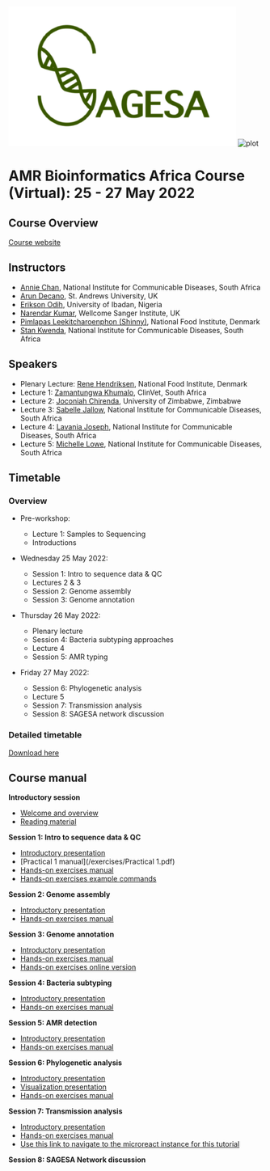 ![plot](https://github.com/WCSCourses/AMR-Bio-Africa-2022/blob/main/images/Sagesa_logo4.png)
![plot](https://camo.githubusercontent.com/70e3447d428a6f4df14e1476a5bbb9aefcf5be7ed6db3de76d6d736ec10d8133/68747470733a2f2f636f7572736573616e64636f6e666572656e6365732e77656c6c636f6d65636f6e6e656374696e67736369656e63652e6f72672f77702d636f6e74656e742f7468656d65732f7763635f636f75727365735f616e645f636f6e666572656e6365732f646973742f6173736574732f7376672f6c6f676f2e737667)

# AMR Bioinformatics Africa Course (Virtual): 25 - 27 May 2022

## Course Overview

[Course website](https://coursesandconferences.wellcomeconnectingscience.org/event/amr-bioinformatics-africa-virtual-20220525/)

## Instructors
- [Annie Chan](), National Institute for Communicable Diseases, South Africa
- [Arun Decano](), St. Andrews University, UK
- [Erikson Odih](), University of Ibadan, Nigeria
- [Narendar Kumar](), Wellcome Sanger Institute, UK
- [Pimlapas Leekitcharoenphon (Shinny)](), National Food Institute, Denmark
- [Stan Kwenda](), National Institute for Communicable Diseases, South Africa

## Speakers
- Plenary Lecture: [Rene Hendriksen](), National Food Institute, Denmark
- Lecture 1: [Zamantungwa Khumalo](), ClinVet, South Africa
- Lecture 2: [Joconiah Chirenda](), University of Zimbabwe, Zimbabwe
- Lecture 3: [Sabelle Jallow](), National Institute for Communicable Diseases, South Africa
- Lecture 4: [Lavania Joseph](), National Institute for Communicable Diseases, South Africa
- Lecture 5: [Michelle Lowe](), National Institute for Communicable Diseases, South Africa

## Timetable
### Overview
- Pre-workshop:
  - Lecture 1: Samples to Sequencing
  - Introductions

- Wednesday 25 May 2022:
  - Session 1: Intro to sequence data & QC
  - Lectures 2 & 3
  - Session 2: Genome assembly
  - Session 3: Genome annotation

- Thursday 26 May 2022:
  - Plenary lecture
  - Session 4: Bacteria subtyping approaches
  - Lecture 4
  - Session 5: AMR typing

- Friday 27 May 2022:
  - Session 6: Phylogenetic analysis
  - Lecture 5
  - Session 7: Transmission analysis
  - Session 8: SAGESA network discussion

### Detailed timetable

<!--- ![plot](https://github.com/WCSCourses/AMR-Bio-Africa-2022/blob/main/images/DetailedTimetable.PNG) --->


 [Download here](https://github.com/WCSCourses/AMR-Bio-Africa-2022/blob/main/Timetable%20-%20AMR%20Bioinformatics%20Workshop.pdf) 


## Course manual
**Introductory session**
- [Welcome and overview](https://github.com/WCSCourses/AMR-Bio-Africa-2022/blob/main/presentations/Genomic%20Surveillance%20Overview%20%20.pdf)
- [Reading material](https://github.com/WCSCourses/AMR-Bio-Africa-2022/tree/main/presentations/reading_material)

**Session 1: Intro to sequence data & QC**
- [Introductory presentation]()
- [Practical 1 manual](/exercises/Practical 1.pdf)
- [Hands-on exercises manual](https://github.com/WCSCourses/AMR-Bio-Africa-2022/blob/main/exercises/Practical%201.pdf)
- [Hands-on exercises example commands](https://github.com/WCSCourses/AMR-Bio-Africa-2022/blob/main/exercises/AC_Intro_to_sequence_data_practical_answers.pdf)

**Session 2: Genome assembly**
- [Introductory presentation](https://github.com/WCSCourses/AMR-Bio-Africa-2022/blob/main/presentations/Arun_Decano_SAGESA_Genome_assembly.pdf)
- [Hands-on exercises manual](https://github.com/WCSCourses/AMR-Bio-Africa-2022/blob/main/exercises/Practical%202.pdf)

**Session 3: Genome annotation**
- [Introductory presentation](https://github.com/WCSCourses/AMR-Bio-Africa-2022/blob/main/presentations/Bacterial_genome_annotation_sagesa.pdf)
- [Hands-on exercises manual](https://github.com/WCSCourses/AMR-Bio-Africa-2022/blob/main/exercises/Practical%203.pdf)
- [Hands-on exercises online version](https://github.com/WCSCourses/AMR-Bio-Africa-2022/blob/main/exercises/practical_3.md)
<!--- - [Hands-on exercises example commands](https://github.com/WCSCourses/AMR-Bio-Africa-2022/blob/main/exercises/practical_3.sh) --->

**Session 4: Bacteria subtyping**
- [Introductory presentation]()
- [Hands-on exercises manual](https://github.com/WCSCourses/AMR-Bio-Africa-2022/blob/main/exercises/Practical%204.pdf)

**Session 5: AMR detection**
- [Introductory presentation](https://github.com/WCSCourses/AMR-Bio-Africa-2022/blob/main/presentations/Arun_Decano_AMRGene_Annotation.pdf)
- [Hands-on exercises manual](https://github.com/WCSCourses/AMR-Bio-Africa-2022/blob/main/exercises/Practical%205.pdf)

**Session 6: Phylogenetic analysis**
- [Introductory presentation](https://github.com/WCSCourses/AMR-Bio-Africa-2022/blob/main/presentations/WGS_phylogeny2022_Pimlapas_updated.pdf)
- [Visualization presentation](https://github.com/WCSCourses/AMR-Bio-Africa-2022/blob/main/presentations/phylogeny_visualization_2022_Pimlapas.pdf)
- [Hands-on exercises manual](https://github.com/WCSCourses/AMR-Bio-Africa-2022/blob/main/exercises/Group%20project%202.pdf)

**Session 7: Transmission analysis**
- [Introductory presentation]()
- [Hands-on exercises manual](https://github.com/WCSCourses/AMR-Bio-Africa-2022/blob/main/exercises/Practical%206.pdf)
- [Use this link to navigate to the microreact instance for this tutorial](https://microreact.org/project/icGPbF_O8)

**Session 8: SAGESA Network discussion**
